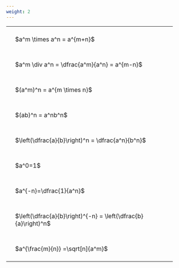 ```yaml
---
weight: 2
---
```


<style type="text/css">
#T_4c81a th.col_heading {
  text-align: left;
  font-size: 1em;
}
#T_4c81a td {
  text-align: left;
  font-size: 1em;
  padding: 1.5em;
}
#T_4c81a_row0_col0, #T_4c81a_row1_col0, #T_4c81a_row2_col0, #T_4c81a_row3_col0, #T_4c81a_row4_col0, #T_4c81a_row5_col0, #T_4c81a_row6_col0, #T_4c81a_row7_col0, #T_4c81a_row8_col0 {
  width: 400px;
  white-space: pre-wrap;
}
</style>
<table id="T_4c81a">
  <thead>
  </thead>
  <tbody>
    <tr>
      <td id="T_4c81a_row0_col0" class="data row0 col0" >$a^m \times a^n = a^{m+n}$</td>
    </tr>
    <tr>
      <td id="T_4c81a_row1_col0" class="data row1 col0" >$a^m \div a^n = \dfrac{a^m}{a^n} = a^{m-n}$</td>
    </tr>
    <tr>
      <td id="T_4c81a_row2_col0" class="data row2 col0" >$(a^m)^n = a^{m \times n}$</td>
    </tr>
    <tr>
      <td id="T_4c81a_row3_col0" class="data row3 col0" >$(ab)^n = a^nb^n$</td>
    </tr>
    <tr>
      <td id="T_4c81a_row4_col0" class="data row4 col0" >$\left(\dfrac{a}{b}\right)^n = \dfrac{a^n}{b^n}$</td>
    </tr>
    <tr>
      <td id="T_4c81a_row5_col0" class="data row5 col0" >$a^0=1$</td>
    </tr>
    <tr>
      <td id="T_4c81a_row6_col0" class="data row6 col0" >$a^{-n}=\dfrac{1}{a^n}$</td>
    </tr>
    <tr>
      <td id="T_4c81a_row7_col0" class="data row7 col0" >$\left(\dfrac{a}{b}\right)^{-n} = \left(\dfrac{b}{a}\right)^n$</td>
    </tr>
    <tr>
      <td id="T_4c81a_row8_col0" class="data row8 col0" >$a^{\frac{m}{n}} =\sqrt[n]{a^m}$</td>
    </tr>
  </tbody>
</table>
